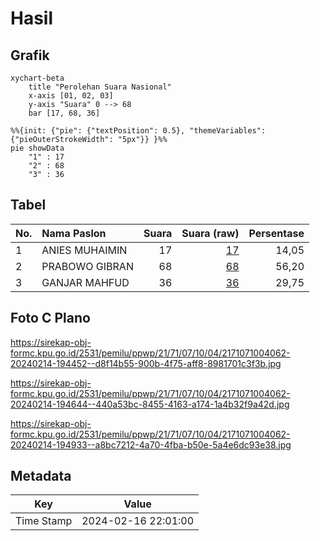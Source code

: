 # Hasil

## Grafik

```mermaid
xychart-beta
    title "Perolehan Suara Nasional"
    x-axis [01, 02, 03]
    y-axis "Suara" 0 --> 68
    bar [17, 68, 36]
```

```mermaid
%%{init: {"pie": {"textPosition": 0.5}, "themeVariables": {"pieOuterStrokeWidth": "5px"}} }%%
pie showData
    "1" : 17
    "2" : 68
    "3" : 36
```

## Tabel

| No. | Nama Paslon    | Suara | Suara (raw) | Persentase |
|:--- |:-------------- | -----:| -----------:| ----------:|
| 1   | ANIES MUHAIMIN | 17    | [17][p-1]   | 14,05      |
| 2   | PRABOWO GIBRAN | 68    | [68][p-2]   | 56,20      |
| 3   | GANJAR MAHFUD  | 36    | [36][p-3]   | 29,75      |


[p-1]: https://github.com/gigit-pemilu/pemilu-2024/blob/main/pilpres/hitung-suara/sub/21-kepulauan-riau/sub/71-kota-batam/sub/07-sei-beduk/sub/1004-tanjung-piayu/sub/062-tps/sub/paslon-1.txt
[p-2]: https://github.com/gigit-pemilu/pemilu-2024/blob/main/pilpres/hitung-suara/sub/21-kepulauan-riau/sub/71-kota-batam/sub/07-sei-beduk/sub/1004-tanjung-piayu/sub/062-tps/sub/paslon-2.txt
[p-3]: https://github.com/gigit-pemilu/pemilu-2024/blob/main/pilpres/hitung-suara/sub/21-kepulauan-riau/sub/71-kota-batam/sub/07-sei-beduk/sub/1004-tanjung-piayu/sub/062-tps/sub/paslon-3.txt

## Foto C Plano

https://sirekap-obj-formc.kpu.go.id/2531/pemilu/ppwp/21/71/07/10/04/2171071004062-20240214-194452--d8f14b55-900b-4f75-aff8-8981701c3f3b.jpg

https://sirekap-obj-formc.kpu.go.id/2531/pemilu/ppwp/21/71/07/10/04/2171071004062-20240214-194644--440a53bc-8455-4163-a174-1a4b32f9a42d.jpg

https://sirekap-obj-formc.kpu.go.id/2531/pemilu/ppwp/21/71/07/10/04/2171071004062-20240214-194933--a8bc7212-4a70-4fba-b50e-5a4e6dc93e38.jpg


## Metadata

| Key        | Value               |
| ---------- | ------------------- |
| Time Stamp | 2024-02-16 22:01:00 |



